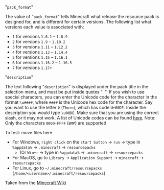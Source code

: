 "`pack_format`"

The value of "`pack_format`" tells Minecraft what release the resource pack is designed for, and is different for certain versions. The following list what versions each value is associated with:
- `1` for versions `1.6.1` – `1.8.9`
- `2` for versions `1.9` – `1.10.2`
- `3` for versions `1.11` – `1.12.2`
- `4` for versions `1.13` – `1.14.4`
- `5` for versions `1.15` – `1.16.1`
- `6` for versions `1.16.2` – `1.16.5`
- `7` for versions `1.17+`

"`description`"

The text following "`description`" is displayed under the pack title in the selection menu, and must be put inside quotes "` `". If you wish to use special characters, you can enter the Unicode code for the character in the format `\u####`, where `####` is the Unicode hex code for the character. Say you want to use the letter `Þ` (`Thorn`), which has code `U+00DE`. Inside the description you would type `\u00DE`. Make sure that you are using the correct slash, or it may not work. A list of Unicode codes can be found [here](https://en.wikipedia.org/wiki/List_of_Unicode_characters). Note: Only the characters `0000-FFFF` (`BMP`) are supported

To test: move files here
- For Windows, `right click` on the `start button` → `run` → type in `%appdata%` → `.minecraft` → `resourcepacks` 
    - (Or `Win+r` → type in `%appdata%` → `.minecraft` → `resourcepacks`
- For MacOS, go to `Library` → `Application Support` → `minecraft` → `resourcepacks`
- For Linux, go to `~/.minecraft/resourcepacks` (`/home/<username>/.minecraft/resourcepacks`)

Taken from the [Minecraft Wiki](https://minecraft.fandom.com/wiki/Tutorials/Creating_a_resource_pack#Getting_Started)
